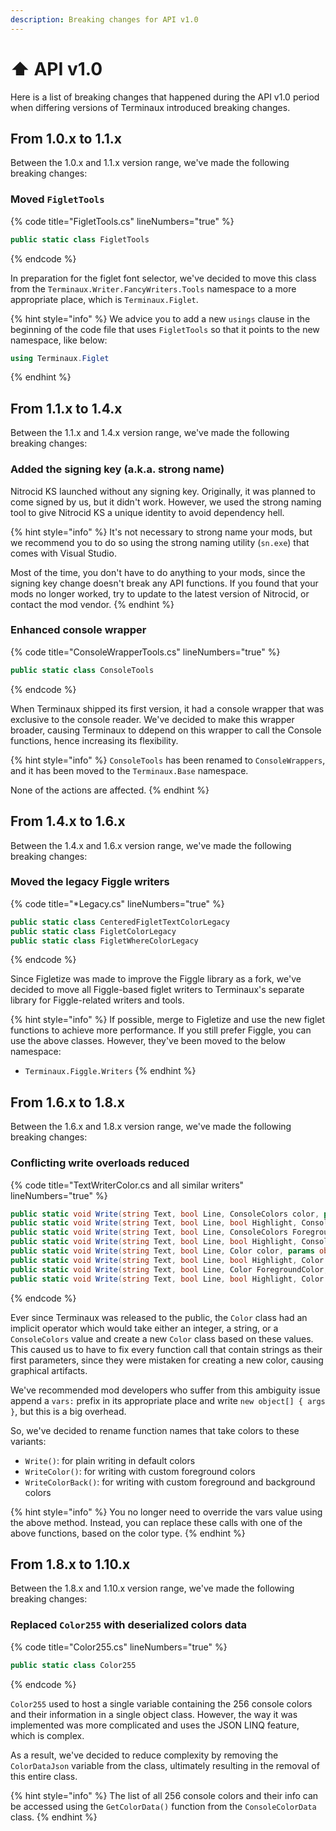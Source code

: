 ```yaml
---
description: Breaking changes for API v1.0
---
```


# ⬆ API v1.0

Here is a list of breaking changes that happened during the API v1.0 period when differing versions of Terminaux introduced breaking changes.

## From 1.0.x to 1.1.x

Between the 1.0.x and 1.1.x version range, we've made the following breaking changes:

### Moved `FigletTools`

{% code title="FigletTools.cs" lineNumbers="true" %}
```csharp
public static class FigletTools
```
{% endcode %}

In preparation for the figlet font selector, we've decided to move this class from the `Terminaux.Writer.FancyWriters.Tools` namespace to a more appropriate place, which is `Terminaux.Figlet`.&#x20;

{% hint style="info" %}
We advice you to add a new `usings` clause in the beginning of the code file that uses `FigletTools` so that it points to the new namespace, like below:

```csharp
using Terminaux.Figlet
```
{% endhint %}

## From 1.1.x to 1.4.x

Between the 1.1.x and 1.4.x version range, we've made the following breaking changes:

### Added the signing key (a.k.a. strong name) <a href="#added-the-signing-key-a.k.a.-strong-name" id="added-the-signing-key-a.k.a.-strong-name"></a>

Nitrocid KS launched without any signing key. Originally, it was planned to come signed by us, but it didn't work. However, we used the strong naming tool to give Nitrocid KS a unique identity to avoid dependency hell.

{% hint style="info" %}
It's not necessary to strong name your mods, but we recommend you to do so using the strong naming utility (`sn.exe`) that comes with Visual Studio.

Most of the time, you don't have to do anything to your mods, since the signing key change doesn't break any API functions. If you found that your mods no longer worked, try to update to the latest version of Nitrocid, or contact the mod vendor.
{% endhint %}

### Enhanced console wrapper

{% code title="ConsoleWrapperTools.cs" lineNumbers="true" %}
```csharp
public static class ConsoleTools
```
{% endcode %}

When Terminaux shipped its first version, it had a console wrapper that was exclusive to the console reader. We've decided to make this wrapper broader, causing Terminaux to ddepend on this wrapper to call the Console functions, hence increasing its flexibility.

{% hint style="info" %}
`ConsoleTools` has been renamed to `ConsoleWrappers`, and it has been moved to the `Terminaux.Base` namespace.

None of the actions are affected.
{% endhint %}

## From 1.4.x to 1.6.x

Between the 1.4.x and 1.6.x version range, we've made the following breaking changes:

### Moved the legacy Figgle writers

{% code title="*Legacy.cs" lineNumbers="true" %}
```csharp
public static class CenteredFigletTextColorLegacy
public static class FigletColorLegacy
public static class FigletWhereColorLegacy
```
{% endcode %}

Since Figletize was made to improve the Figgle library as a fork, we've decided to move all Figgle-based figlet writers to Terminaux's separate library for Figgle-related writers and tools.

{% hint style="info" %}
If possible, merge to Figletize and use the new figlet functions to achieve more performance. If you still prefer Figgle, you can use the above classes. However, they've been moved to the below namespace:

* `Terminaux.Figgle.Writers`
{% endhint %}

## From 1.6.x to 1.8.x

Between the 1.6.x and 1.8.x version range, we've made the following breaking changes:

### Conflicting write overloads reduced

{% code title="TextWriterColor.cs and all similar writers" lineNumbers="true" %}
```csharp
public static void Write(string Text, bool Line, ConsoleColors color, params object[] vars)
public static void Write(string Text, bool Line, bool Highlight, ConsoleColors color, params object[] vars)
public static void Write(string Text, bool Line, ConsoleColors ForegroundColor, ConsoleColors BackgroundColor, params object[] vars)
public static void Write(string Text, bool Line, bool Highlight, ConsoleColors ForegroundColor, ConsoleColors BackgroundColor, params object[] vars)
public static void Write(string Text, bool Line, Color color, params object[] vars)
public static void Write(string Text, bool Line, bool Highlight, Color color, params object[] vars)
public static void Write(string Text, bool Line, Color ForegroundColor, Color BackgroundColor, params object[] vars)
public static void Write(string Text, bool Line, bool Highlight, Color ForegroundColor, Color BackgroundColor, params object[] vars)
```
{% endcode %}

Ever since Terminaux was released to the public, the `Color` class had an implicit operator which would take either an integer, a string, or a `ConsoleColors` value and create a new `Color` class based on these values. This caused us to have to fix every function call that contain strings as their first parameters, since they were mistaken for creating a new color, causing graphical artifacts.

We've recommended mod developers who suffer from this ambiguity issue append a `vars:` prefix in its appropriate place and write `new object[] { args }`, but this is a big overhead.

So, we've decided to rename function names that take colors to these variants:

* `Write()`: for plain writing in default colors
* `WriteColor()`: for writing with custom foreground colors
* `WriteColorBack()`: for writing with custom foreground and background colors

{% hint style="info" %}
You no longer need to override the vars value using the above method. Instead, you can replace these calls with one of the above functions, based on the color type.
{% endhint %}

## From 1.8.x to 1.10.x

Between the 1.8.x and 1.10.x version range, we've made the following breaking changes:

### Replaced `Color255` with deserialized colors data

{% code title="Color255.cs" lineNumbers="true" %}
```csharp
public static class Color255
```
{% endcode %}

`Color255` used to host a single variable containing the 256 console colors and their information in a single object class. However, the way it was implemented was more complicated and uses the JSON LINQ feature, which is complex.

As a result, we've decided to reduce complexity by removing the `ColorDataJson` variable from the class, ultimately resulting in the removal of this entire class.

{% hint style="info" %}
The list of all 256 console colors and their info can be accessed using the `GetColorData()` function from the `ConsoleColorData` class.
{% endhint %}
